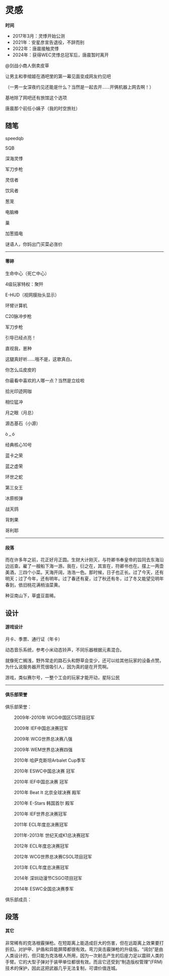 # 灵感

**时间**

- 2017年3月：灵悸开始公测
- 2021年：安星彦宣告退役，不辞而别
- 2022年：唐晨接触灵悸
- 2024年：获得WEC灵悸总冠军后，唐晨暂时离开





@剑战小商人倒卖皮草



让男主和李绾姬在酒吧里的第一幕见面变成网友约见吧

（一男一女深夜约见还能是什么？当然是一起去开……开俩机器上网去啊！）



基地除了网吧还有旅馆这个选项



唐晨那个前任小姨子（我的时空旅社）







## 随笔





speedqb

SQB



深海灵悸

军刀步枪

灵信者

饮风者



葱茏

电脑棒



巢

加葱插电



谜语人，你妈出门买菜必涨价





---



#### 零碎



生命中心（死亡中心）



4级玩家特权：聚歼



E-HUD（视网膜抬头显示）

环臂计算机

C20脉冲步枪

军刀步枪



引导已经点亮！

直视我，崽种

这腿真好听……哦不是，这歌真白。

你怎么瓜皮皮的

你最看中喜欢的人哪一点？当然是立绘啦



拾光印迹网咖

相位猛冲

月之眼（月总）

源态基石（小源）

òᆺó

经典核心10号

蓝卡之荣

蓝之虚荣

环世之蛇



第三女王

冰原核弹

战天鸽

背刺果

哥利耶





----



#### 段落



而在许多年之前，花正好月正圆。生财大计刚灭，与符卿书奉皇帝的旨同去东海沿边巡查。雇了一艘船下海一游。我在，衍之在，其宣在，符卿书也在。摆上一两壶美酒，三四个小菜。天海开阔，浩浩一色。那时候，日子也正长。过了今天，还有明天；过了今年，还有明年。过了春还有夏，过了秋还有冬，过了冬又能望见明年春到，依旧桃花满梢油菜黄。



种豆南山下，草盛豆苗稀。







## 设计





#### 游戏设计



月卡、季票、通行证（年卡）



动态音乐系统，参考小米动态铃声，不同乐器根据元素混合。



就像死亡搁浅，野外常走的路石头和野草会变少，还可以给其他玩家的设备点赞。为什么说服务器开荒很吸引人，因为真的是在开荒啊。



游戏，类似赛尔号，一整个工会的玩家才能开动，星际公民





---



#### 俱乐部荣誉





俱乐部荣誉：

　　2009年-2010年 WCG中国区CS项目冠军

　　2009年 IEF中国总决赛冠军

　　2009年 WCG世界总决赛八强

　　2009年 WEM世界总决赛四强

　　2010年 哈萨克斯坦Arbalet Cup季军

　　2010年 ESWC中国总决赛 冠军

　　2010年 IEF中国总决赛 冠军

　　2010年 Beat It 北京全球决赛 殿军

　　2010年 E-Stars 韩国首尔 殿军

　　2010年 IEF世界总决赛冠军

　　2011年 ECL年度总决赛冠军

　　2011年-2013年 世纪天成K1总决赛冠军

　　2012年 ECL年度总决赛冠军

　　2012年 WCG世界总决赛CSOL项目冠军

　　2013年 ECL年度总决赛冠军

　　2014年 深圳动漫节CSGO项目冠军

　　2014年 ESWC全国总决赛季军

俱乐部成员：







## 段落





#### 其它



非常稀有的克洛根霰弹枪。在短距离上能造成巨大的伤害，但在远距离上效果要打折扣。对护甲、护盾和异能屏障都很有效。弯刀突击霰弹枪的升级版。“阔剑”是由人类设计的，但只能为克洛根人所用，因为一次射击产生的后座力足以震碎人类的手臂。它的大型子弹对于装甲单位都很有效。而且它还受到“制造版权管理”(FRM)技术的保护，因此这把武器几乎无法复制，可谓价值连城。

























